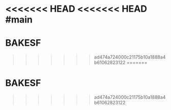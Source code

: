 <<<<<<< HEAD
<<<<<<< HEAD
#main
=======
# BAKESF
>>>>>>> ad474a724000c21175b10a1888a4b61062823122
=======
# BAKESF
>>>>>>> ad474a724000c21175b10a1888a4b61062823122
